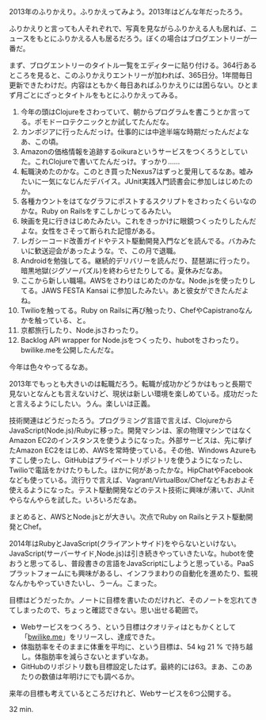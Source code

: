 2013年のふりかえり。ふりかえってみよう。2013年はどんな年だったろう。

ふりかえりと言っても人それぞれで、写真を見ながらふりかえる人も居れば、ニュースをもとにふりかえる人も居るだろう。ぼくの場合はブログエントリーが一番だ。

まず、ブログエントリーのタイトル一覧をエディターに貼り付ける。364行あるところを見ると、このふりかえりエントリーが加われば、365日分。1年間毎日更新できたわけだ。内容はともかく毎日あればふりかえりには困らない。ひとまず月ごとにざっとタイトルをもとにふりかえってみる。

1. 今年の頭はClojureをさわっていて、朝からプログラムを書こうとか言ってる。ポモドーロテクニックとか試してたんだな。
2. カンボジアに行ったんだっけ。仕事的には中途半端な時期だったんだよなあ、この頃。
3. Amazonの価格情報を追跡するoikuraというサービスをつくろうとしていた。これClojureで書いてたんだっけ。すっかり……
4. 転職決めたのかな。このとき買ったNexus7はずっと愛用してるなあ。嘘みたいに一気になじんだデバイス。JUnit実践入門読書会に参加しはじめたのか。
5. 各種カウントをはてなグラフにポストするスクリプトをさわったくらいなのかな。Ruby on Railsをすこしかじってるみたい。
6. 映画を見に行きはじめたみたい。これをきっかけに眼鏡つくったりしたんだよな。女性をさそって断られた記憶がある。
7. レガシーコード改善ガイドやテスト駆動開発入門などを読んでる。バカみたいに歓送迎会があったような。で、この月で退職。
8. Androidを勉強してる。継続的デリバリーを読んだり、琵琶湖に行ったり。暗黒地獄(ジグソーパズル)を終わらせたりしてる。夏休みだなあ。
9. ここから新しい職場。AWSをさわりはじめたのかな。Node.jsを使ったりしてる。JAWS FESTA Kansai に参加したみたい。あと彼女ができたんだよね。
10. Twilioを触ってる。Ruby on Railsに再び触ったり、ChefやCapistranoなんかを触っている、と。
11. 京都旅行したり、Node.jsさわったり。
12. Backlog API wrapper for Node.jsをつくったり、hubotをさわったり。bwilike.meを公開したんだな。

今年は色々やってるなあ。

2013年でもっとも大きいのは転職だろう。転職が成功かどうかはもっと長期で見ないとなんとも言えないけど、現状は新しい環境を楽しめている。成功だったと言えるようにしたい。うん。楽しいは正義。

技術関連はどうだったろう。プログラミング言語で言えば、ClojureからJavaScript(Node.js)/Rubyに移った。開発マシンは、家の物理マシンではなくAmazon EC2のインスタンスを使うようになった。外部サービスは、先に挙げたAmazon EC2をはじめ、AWSを常時使っている。その他、Windows Azureもすこし使ったし、GitHubはプライベートリポジトリを使うようになったし、Twilioで電話をかけたりもした。ほかに何があったかな。HipChatやFacebookなども使っている。流行りで言えば、Vagrant/VirtualBox/Chefなどもおおよそ使えるようになった。テスト駆動開発などのテスト技術に興味が沸いて、JUnitやらなんやらを試した。いろいろだなあ。

まとめると、AWSとNode.jsとが大きい。次点でRuby on Railsとテスト駆動開発とChef。

2014年はRubyとJavaScript(クライアントサイド)をやらないといけない。JavaScript(サーバーサイド,Node.js)は引き続きやっていきたいな。hubotを使おうと思ってるし、普段書きの言語をJavaScriptにしようと思っている。PaaSプラットフォームにも興味があるし、インフラまわりの自動化を進めたり、監視なんかもやっていきたいし、うーん。こまった。

目標はどうだったか。ノートに目標を書いたのだけれど、そのノートを忘れてきてしまったので、ちょっと確認できない。思い出せる範囲で。

- Webサービスをつくろう、という目標はクオリティはともかくとして「[bwilike.me][]」をリリースし、達成できた。
- 体脂肪率をそのままに体重を平均に、という目標は、54 kg 21 % で持ち越し。体脂肪率を減らさないとまずいなあ。
- GitHubのリポジトリ数も目標設定したはず。最終的には63。まあ、このあたりの数値は年明けにでも調べるか。

来年の目標も考えているところだけれど、Webサービスを6つ公開する。

32 min.

[bwilike.me]: http://bwilike.me/
